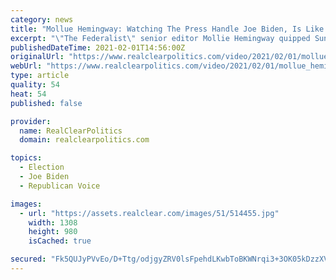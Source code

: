 ```yaml
---
category: news
title: "Mollue Hemingway: Watching The Press Handle Joe Biden, Is Like Watching A Baby Play Candyland"
excerpt: "\"The Federalist\" senior editor Mollie Hemingway quipped Sunday on FNC's \"MediaBuzz\": MOLLIE HEMINGWAY: You say the pres is being slightly more adversarial towards Biden. I'm not sure I pick that"
publishedDateTime: 2021-02-01T14:56:00Z
originalUrl: "https://www.realclearpolitics.com/video/2021/02/01/mollue_hemingway_watching_the_press_handle_joe_biden_is_like_watching_a_baby_play_candyland.html"
webUrl: "https://www.realclearpolitics.com/video/2021/02/01/mollue_hemingway_watching_the_press_handle_joe_biden_is_like_watching_a_baby_play_candyland.html"
type: article
quality: 54
heat: 54
published: false

provider:
  name: RealClearPolitics
  domain: realclearpolitics.com

topics:
  - Election
  - Joe Biden
  - Republican Voice

images:
  - url: "https://assets.realclear.com/images/51/514455.jpg"
    width: 1308
    height: 980
    isCached: true

secured: "Fk5QUJyPVvEo/D+Ttg/odjgyZRV0lsFpehdLKwbToBKWNrqi3+3OK05kDzzXVeWq50F+p2H1P6NdgJusyEf5jmd5lJIpuv8fPKttqqgDPgXBLQq1bCFi2xfy5KzNZLQ3BPgUekZ/u9g8yOb8lNofe60qK/FSW/LgisBV9aktQfvGTKQ/tov80RxCH8MejESqrRC4LYjPo1cjI0utGxbANZGM8ZEXvn/dUp6Akvp1anszgDnxt7J5yQ/az0WakRG/U9m47HTorztvdzZJq/Wefm9q0kdSRhsUbnwlEDrbvR4bjeK1yrs9IhTmnNTequQW49sBwcvXHuT6Psp/vNaNDk8BZDpd9/tpGeWMt0G6b18=;yqeorCuxXVIH6LUyRv9HbQ=="
---
```


